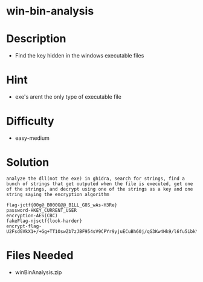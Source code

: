 # win-bin-analysis

# Description
* Find the key hidden in the windows executable files

# Hint
* exe's arent the only type of executable file

# Difficulty
* easy-medium

# Solution
```
analyze the dll(not the exe) in ghidra, search for strings, find a bunch of strings that get outputed when the file is executed, get one of the strings, and decrypt using one of the strings as a key and one string saying the encryption algorithm
``` 
```
flag-jctf{00g@_B000G@@_B1LL_G8S_wAs-H3Re}
password-HKEY_CURRENT_USER
encryption-AES(CBC)
fakeFlag-njsctf{look-harder}
encrypt-flag-U2FsdGVkX1+/+Gg+TT1OswZb7zJBF954sV9CPYr9yjuECuBh60j/qG3Kw4Hk9/l6fu5ibkYarZWNBByLBuGrYQ==
```

# Files Needed
* winBinAnalysis.zip